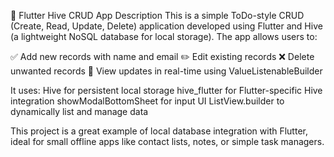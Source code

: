 📱 Flutter Hive CRUD App Description
This is a simple ToDo-style CRUD (Create, Read, Update, Delete) application developed using Flutter and Hive (a lightweight NoSQL database for local storage). The app allows users to:

✅ Add new records with name and email
✏️ Edit existing records
❌ Delete unwanted records
🔄 View updates in real-time using ValueListenableBuilder

It uses:
Hive for persistent local storage
hive_flutter for Flutter-specific Hive integration
showModalBottomSheet for input UI
ListView.builder to dynamically list and manage data

This project is a great example of local database integration with Flutter, ideal for small offline apps like contact lists, notes, or simple task managers.

